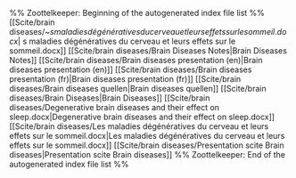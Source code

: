 %% Zoottelkeeper: Beginning of the autogenerated index file list  %%
 [[Scite/brain diseases/~$s maladies dégénératives du cerveau et leurs effets sur le sommeil.docx|~$s maladies dégénératives du cerveau et leurs effets sur le sommeil.docx]]
 [[Scite/brain diseases/Brain Diseases Notes|Brain Diseases Notes]]
 [[Scite/brain diseases/Brain diseases presentation (en)|Brain diseases presentation (en)]]
 [[Scite/brain diseases/Brain diseases presentation (fr)|Brain diseases presentation (fr)]]
 [[Scite/brain diseases/Brain diseases quellen|Brain diseases quellen]]
 [[Scite/brain diseases/Brain Diseases|Brain Diseases]]
 [[Scite/brain diseases/Degenerative brain diseases and their effect on sleep.docx|Degenerative brain diseases and their effect on sleep.docx]]
 [[Scite/brain diseases/Les maladies dégénératives du cerveau et leurs effets sur le sommeil.docx|Les maladies dégénératives du cerveau et leurs effets sur le sommeil.docx]]
 [[Scite/brain diseases/Presentation scite Brain diseases|Presentation scite Brain diseases]]
%% Zoottelkeeper: End of the autogenerated index file list  %%
